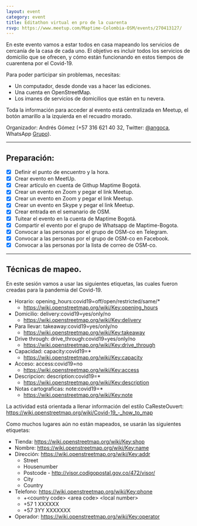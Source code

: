 ```yaml
---
layout: event
category: event
title: Editathon virtual en pro de la cuarenta
rsvp: https://www.meetup.com/Maptime-Colombia-OSM/events/270413127/
---
```


En este evento vamos a estar todos en casa mapeando los servicios de cercanía de la casa de cada uno.
El objetivo es incluir todos los servicios de domicilio que se ofrecen, y cómo están funcionando en estos tiempos de cuarentena por el Covid-19.

Para poder participar sin problemas, necesitas:
* Un computador, desde donde vas a hacer las ediciones.
* Una cuenta en OpenStreetMap.
* Los imanes de servicios de domicilios que están en tu nevera.

Toda la información para acceder al evento está centralizada en Meetup, el botón amarillo a la izquierda en el recuadro morado.

Organizador: Andrés Gómez (+57 316 621 40 32, Twitter: [@angoca](http://twitter.com/angoca),
WhatsApp [Grupo](https://chat.whatsapp.com/IzhSE1zf4czGIPOSSM6Xk5)).

-----

## Preparación:

- [X] Definir el punto de encuentro y la hora.
- [X] Crear evento en MeetUp.
- [X] Crear artículo en cuenta de Githup Maptime Bogotá.
- [X] Crear un evento en Zoom y pegar el link Meetup.
- [X] Crear un evento en Zoom y pegar el link Meetup.
- [X] Crear un evento en Skype y pegar el link Meetup.
- [X] Crear entrada en el semanario de OSM.
- [X] Tuitear el evento en la cuenta de Maptime Bogotá.
- [X] Compartir el evento por el grupo de Whatsapp de Maptime-Bogota.
- [X] Convocar a las personas por el grupo de OSM-co en Telegram.
- [X] Convocar a las personas por el grupo de OSM-co en Facebook.
- [X] Convocar a las personas por la lista de correo de OSM-co.

-----

## Técnicas de mapeo.

En este sesión vamos a usar las siguientes etiquetas, las cuales fueron creadas para la pandemia del Covid-19.

- Horario: opening_hours:covid19=off/open/restricted/same/*
  - https://wiki.openstreetmap.org/wiki/Key:opening_hours
- Domicilio: delivery:covid19=yes/only/no
  - https://wiki.openstreetmap.org/wiki/Key:delivery
- Para llevar: takeaway:covid19=yes/only/no
  - https://wiki.openstreetmap.org/wiki/Key:takeaway
- Drive through: drive_through:covid19=yes/only/no
  - https://wiki.openstreetmap.org/wiki/Key:drive_through
- Capacidad: capacity:covid19=*
  - https://wiki.openstreetmap.org/wiki/Key:capacity
- Acceso: access:covid19=no
  - https://wiki.openstreetmap.org/wiki/Key:access
- Descripcion: description:covid19=*
  - https://wiki.openstreetmap.org/wiki/Key:description
- Notas cartograficas: note:covid19=*
  - https://wiki.openstreetmap.org/wiki/Key:note
 
La actividad está orientada a llenar información del estilo CaResteOuvert: https://wiki.openstreetmap.org/wiki/Covid-19_-_how_to_map

Como muchos lugares aún no están mapeados, se usarán las siguientes etiquetas:

- Tienda: https://wiki.openstreetmap.org/wiki/Key:shop
- Nombre: https://wiki.openstreetmap.org/wiki/Key:name
- Dirección: https://wiki.openstreetmap.org/wiki/Key:addr
  - Street
  - Housenumber
  - Postcode - http://visor.codigopostal.gov.co/472/visor/
  - City
  - Country
- Telefono: https://wiki.openstreetmap.org/wiki/Key:phone
  - +\<country code> \<area code> \<local number>
  - +57 1 XXXXXX
  - +57 3YY XXXXXXX
- Operador: https://wiki.openstreetmap.org/wiki/Key:operator
